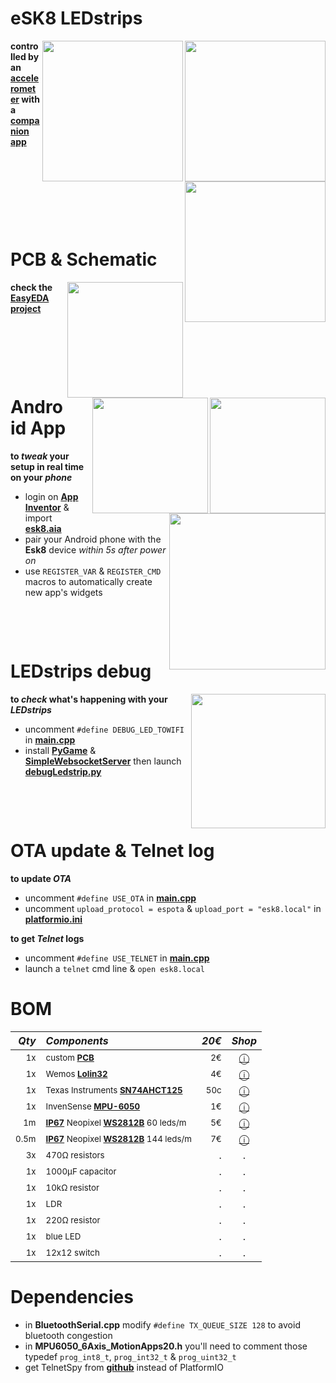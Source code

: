 # eSK8 LEDstrips
<img src="https://media.giphy.com/media/IhCHKo42Hx7WFkRmzQ/giphy.gif" height="225" align="right"><img src="https://media.giphy.com/media/fY5xLxGayUptPZuTfG/giphy.gif" height="225" align="right"><img src="https://media.giphy.com/media/RfYtkG17dUJyVmbPet/giphy.gif" height="225" align="right">

**controlled by an [accelerometer](https://github.com/sebdelsol/esk8-ledstrip/blob/master/README.md#bom) with a [companion app](https://github.com/sebdelsol/esk8-ledstrip/blob/master/README.md#android-app)**
<p>&nbsp;</p>  <p>&nbsp;</p>   <p>&nbsp;</p>  <p>&nbsp;</p>

# PCB & Schematic
[<img src="https://image.easyeda.com/histories/aaf838e4a54c468f9502dc529522ac38.png" height="185" align="right">](https://easyeda.com/seb.morin/esk8)[<img src="https://i.imgur.com/bn5Pk2N.jpg" height="185" align="right">](https://easyeda.com/seb.morin/esk8)[<img src="https://i.imgur.com/fsrZ5Zs.jpg" height="185" align="right">](https://easyeda.com/seb.morin/esk8)

**check the [EasyEDA project](https://easyeda.com/seb.morin/esk8)**

<p>&nbsp;</p>  <p>&nbsp;</p>   <p>&nbsp;</p>  

# Android App 
<img src="https://media.giphy.com/media/TfFm0aNsc1LnWPsiab/giphy.gif" height="250" align="right">

**to *tweak* your setup in real time on your *phone***
* login on **[App Inventor](http://ai2.appinventor.mit.edu/)** & import **[esk8.aia](https://github.com/sebdelsol/Esk8/blob/master/esk8.aia)**
* pair your Android phone with the **Esk8** device *within 5s after power on*
* use `REGISTER_VAR` & `REGISTER_CMD` macros to automatically create new app's widgets
<p>&nbsp;</p>  <p>&nbsp;</p>  

# LEDstrips debug
<img src="https://media.giphy.com/media/eJFgXPfn9yUhgEfCkM/giphy.gif" height="215" align="right">

**to *check* what's happening with your *LEDstrips***
* uncomment `#define DEBUG_LED_TOWIFI` in **[main.cpp](https://github.com/sebdelsol/Esk8/blob/master/src/main.cpp)** 
* install **[PyGame](https://www.pygame.org)** & **[SimpleWebsocketServer](https://pypi.org/project/simple-websocket-server)** then launch **[debugLedstrip.py](https://github.com/sebdelsol/Esk8/blob/master/DebugLedstrip.py)**

<p>&nbsp;</p>  <p>&nbsp;</p>

# OTA update & Telnet log
**to update *OTA***
* uncomment `#define USE_OTA` in **[main.cpp](https://github.com/sebdelsol/Esk8/blob/master/src/main.cpp)** 
* uncomment `upload_protocol = espota` & `upload_port = "esk8.local"` in **[platformio.ini](https://github.com/sebdelsol/Esk8/blob/master/platformio.ini)** 

**to get *Telnet* logs**
* uncomment `#define USE_TELNET` in **[main.cpp](https://github.com/sebdelsol/Esk8/blob/master/src/main.cpp)** 
* launch a  `telnet` cmd line & `open esk8.local`

# BOM

*Qty* | *Components* | *20€* | *Shop*
---:| :---| ---: | :---:
<sub>1x</sub>| <sub>custom **[PCB](https://easyeda.com/seb.morin/esk8)**| <sub>2€</sub>| [ⓘ](https://easyeda.com/seb.morin/esk8)</sub>
<sub>1x</sub>|<sub> Wemos **[Lolin32](https://www.espressif.com/sites/default/files/documentation/esp32-wroom-32_datasheet_en.pdf)**</sub>| <sub>4€</sub> | [ⓘ](https://www.aliexpress.com/wholesale?catId=0&SearchText=lolin32)
<sub>1x</sub>|<sub> Texas Instruments **[SN74AHCT125](https://www.ti.com/product/SN74AHCT125)** </sub>| <sub>50c</sub> | [ⓘ](https://www.ebay.com/sch/i.html?_nkw=SN74AHCT125)
<sub>1x</sub>|<sub> InvenSense **[MPU-6050](https://invensense.tdk.com/products/motion-tracking/6-axis/mpu-6050/)** </sub>| <sub>1€</sub> | [ⓘ](https://www.aliexpress.com/wholesale?catId=0&SearchText=mpu-6050)
<sub>1m</sub>|<sub>**[IP67](https://en.wikipedia.org/wiki/IP_Code)** Neopixel **[WS2812B](https://cdn-shop.adafruit.com/datasheets/WS2812B.pdf)** 60 leds/m </sub>| <sub>5€</sub> | [ⓘ](https://www.aliexpress.com/wholesale?catId=0&SearchText=ws2812b+ip67)
<sub>0.5m</sub>|<sub>**[IP67](https://en.wikipedia.org/wiki/IP_Code)** Neopixel **[WS2812B](https://cdn-shop.adafruit.com/datasheets/WS2812B.pdf)** 144 leds/m </sub>| <sub>7€</sub> | [ⓘ](https://www.aliexpress.com/wholesale?catId=0&SearchText=ws2812b+ip67)
<sub>3x</sub>|<sub>470Ω resistors</sub> | . | .
<sub>1x</sub>|<sub>1000μF capacitor</sub> | . | .
<sub>1x</sub>|<sub>10kΩ resistor</sub> | . | .
<sub>1x</sub>|<sub>LDR</sub> | . | .
<sub>1x</sub>|<sub>220Ω resistor</sub> | . | .
<sub>1x</sub>|<sub>blue LED</sub> | . | .
<sub>1x</sub>|<sub>12x12 switch</sub> | . | .

# Dependencies

* in **BluetoothSerial.cpp** modify `#define TX_QUEUE_SIZE 128` to avoid bluetooth congestion
* in **MPU6050_6Axis_MotionApps20.h** you'll need to comment those typedef `prog_int8_t`, `prog_int32_t` & `prog_uint32_t`
* get TelnetSpy from **[github](https://github.com/yasheena/telnetspy/)** instead of PlatformIO
